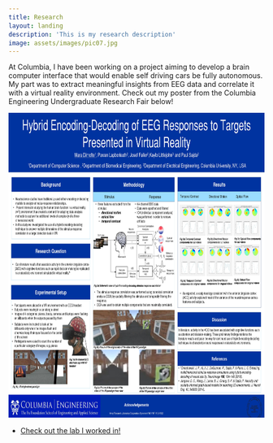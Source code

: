 ```yaml
---
title: Research
layout: landing
description: 'This is my research description'
image: assets/images/pic07.jpg
---
```



<!-- One -->
<section id="one">
	<div class="inner">
		<p>At Columbia, I have been working on a project aiming to develop a brain computer interface that would enable self driving cars be fully autonomous. My part was to extract meaningful insights from EEG data and correlate it with a virtual reality environment. Check out my poster from the Columbia Engineering Undergraduate Research Fair below! </p>
		<img class="marginauto" src="/assets/images/poster.jpg" width="1000" height="600" alt="centered image">
		<ul class="actions">
			<li><a href="http://liinc.bme.columbia.edu/#:~:text=Columbia%20University's%20Laboratory%20for%20Intelligent,September%202000%20by%20Paul%20Sajda.&text=Our%20laboratory%20pursues%20both%20basic%20and%20applied%20neurosciences%20research%20projects." class="button next">Check out the lab I worked in!</a></li>
		</ul>
	</div>
</section>

